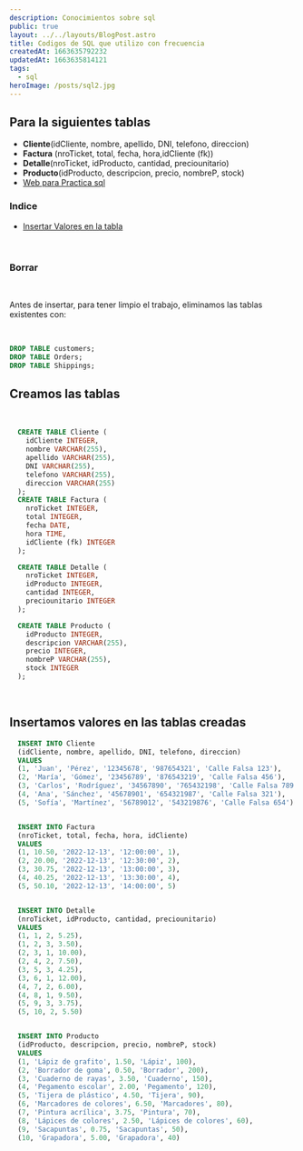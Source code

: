 ```yaml
---
description: Conocimientos sobre sql
public: true
layout: ../../layouts/BlogPost.astro
title: Codigos de SQL que utilizo con frecuencia
createdAt: 1663635792232
updatedAt: 1663635814121
tags:
  - sql
heroImage: /posts/sql2.jpg
---
```


## Para la siguientes tablas

- **Cliente**(idCliente, nombre, apellido, DNI, telefono, direccion)
- **Factura** (nroTicket, total, fecha, hora,idCliente (fk))
- **Detalle**(nroTicket, idProducto, cantidad, preciounitario)
- **Producto**(idProducto, descripcion, precio, nombreP, stock)
- [Web para Practica sql](https://www.programiz.com/sql/online-compiler/)

### Indice
- [Insertar Valores en la tabla]()

<br>





### Borrar

<br>

Antes de insertar, para tener limpio el trabajo, eliminamos las tablas 
existentes con: 

<br>

```sql
DROP TABLE customers;
DROP TABLE Orders;
DROP TABLE Shippings;
```

## Creamos las tablas

<br>

```sql
  CREATE TABLE Cliente (
    idCliente INTEGER,
    nombre VARCHAR(255),
    apellido VARCHAR(255),
    DNI VARCHAR(255),
    telefono VARCHAR(255),
    direccion VARCHAR(255)
  );
  CREATE TABLE Factura (
    nroTicket INTEGER,
    total INTEGER,
    fecha DATE,
    hora TIME,
    idCliente (fk) INTEGER
  );

  CREATE TABLE Detalle (
    nroTicket INTEGER,
    idProducto INTEGER,
    cantidad INTEGER,
    preciounitario INTEGER
  );

  CREATE TABLE Producto (
    idProducto INTEGER,
    descripcion VARCHAR(255),
    precio INTEGER,
    nombreP VARCHAR(255),
    stock INTEGER
  );

```

<br>

## Insertamos valores en las tablas creadas

```sql
  INSERT INTO Cliente 
  (idCliente, nombre, apellido, DNI, telefono, direccion) 
  VALUES
  (1, 'Juan', 'Pérez', '12345678', '987654321', 'Calle Falsa 123'),
  (2, 'María', 'Gómez', '23456789', '876543219', 'Calle Falsa 456'),
  (3, 'Carlos', 'Rodríguez', '34567890', '765432198', 'Calle Falsa 789'),
  (4, 'Ana', 'Sánchez', '45678901', '654321987', 'Calle Falsa 321'),
  (5, 'Sofía', 'Martínez', '56789012', '543219876', 'Calle Falsa 654')


  INSERT INTO Factura 
  (nroTicket, total, fecha, hora, idCliente) 
  VALUES
  (1, 10.50, '2022-12-13', '12:00:00', 1),
  (2, 20.00, '2022-12-13', '12:30:00', 2),
  (3, 30.75, '2022-12-13', '13:00:00', 3),
  (4, 40.25, '2022-12-13', '13:30:00', 4),
  (5, 50.10, '2022-12-13', '14:00:00', 5)


  INSERT INTO Detalle 
  (nroTicket, idProducto, cantidad, preciounitario) 
  VALUES
  (1, 1, 2, 5.25),
  (1, 2, 3, 3.50),
  (2, 3, 1, 10.00),
  (2, 4, 2, 7.50),
  (3, 5, 3, 4.25),
  (3, 6, 1, 12.00),
  (4, 7, 2, 6.00),
  (4, 8, 1, 9.50),
  (5, 9, 3, 3.75),
  (5, 10, 2, 5.50)


  INSERT INTO Producto 
  (idProducto, descripcion, precio, nombreP, stock) 
  VALUES
  (1, 'Lápiz de grafito', 1.50, 'Lápiz', 100),
  (2, 'Borrador de goma', 0.50, 'Borrador', 200),
  (3, 'Cuaderno de rayas', 3.50, 'Cuaderno', 150),
  (4, 'Pegamento escolar', 2.00, 'Pegamento', 120),
  (5, 'Tijera de plástico', 4.50, 'Tijera', 90),
  (6, 'Marcadores de colores', 6.50, 'Marcadores', 80),
  (7, 'Pintura acrílica', 3.75, 'Pintura', 70),
  (8, 'Lápices de colores', 2.50, 'Lápices de colores', 60),
  (9, 'Sacapuntas', 0.75, 'Sacapuntas', 50),
  (10, 'Grapadora', 5.00, 'Grapadora', 40)
```